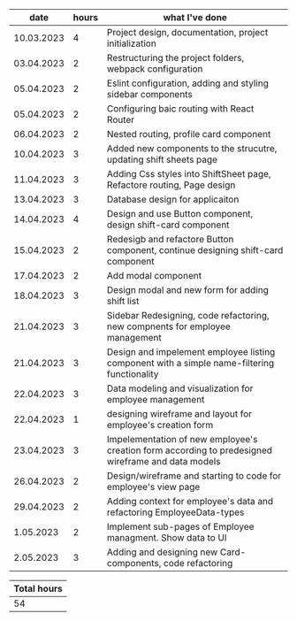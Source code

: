 | date  |  hours |  what I've done |
|---|---|---|
|10.03.2023  | 4 |  Project design, documentation, project initialization |
|03.04.2023  | 2 |  Restructuring the project folders, webpack configuration |
|05.04.2023  | 2 |  Eslint configuration, adding and styling sidebar components |
|05.04.2023  | 2 |  Configuring baic routing with React Router |
|06.04.2023  | 2 |  Nested routing, profile card component |
|10.04.2023  | 3 |  Added new components to the strucutre, updating shift sheets page |
|11.04.2023  | 3 |  Adding Css styles into ShiftSheet page, Refactore routing, Page design |
|13.04.2023  | 3 |  Database design for applicaiton|
|14.04.2023  | 4 |  Design and use Button component, design shift-card component|
|15.04.2023  | 2 |  Redesigb and refactore Button component, continue designing shift-card component|
|17.04.2023  | 2 |  Add modal component |
|18.04.2023  | 3 |  Design modal and new form for adding shift list |
|21.04.2023  | 3 |  Sidebar Redesigning, code refactoring, new compnents for employee management|
|21.04.2023  | 3 |  Design and impelement employee listing component with a simple name-filtering functionality|
|22.04.2023  | 3 |  Data modeling and visualization for employee management|
|22.04.2023  | 1 |  designing wireframe and layout for employee's creation form|
|23.04.2023  | 3 |  Impelementation of new employee's creation form according to predesigned wireframe and data models|
|26.04.2023  | 2 |  Design/wireframe and starting to code for employee's view page|
|29.04.2023  | 2 |  Adding context for employee's data and refactoring EmployeeData-types|
|1.05.2023  | 2 |  Implement sub-pages of Employee managment. Show data to UI|
|2.05.2023  | 3 |  Adding and designing new Card-components, code refactoring|

| Total hours |
|-------------|
|     54    |